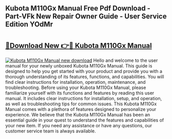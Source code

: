 ## Kubota M110Gx Manual Free Pdf Download - Part-VFk New Repair Owner Guide - User Service Edition YOdMr

# <h2><a href="http://bc87802.oget.top/?id=Kubota+M110Gx+Manual">🔗Download New 👉🔴 Kubota M110Gx Manual</a></h2>

[![Kubota M110Gx Manual new download](https://i.imgur.com/5g1atiW.png)](http://bc87802.oget.top/?id=Kubota+M110Gx+Manual)
Hello and welcome to the user manual for your newly unboxed Kubota M110Gx Manual. This guide is designed to help you get started with your product and provide you with a thorough understanding of its features, functions, and capabilities. You will find clear instructions for installation, operation, maintenance, and troubleshooting. Before using your Kubota M110Gx Manual, please familiarize yourself with its functions and features by reading this user manual. It includes clear instructions for installation, setup, and operation, as well as troubleshooting tips for common issues. This Kubota M110Gx Manual comes with a plethora of features designed to personalize your experience. We believe that the Kubota M110Gx Manual has been an essential guide in your quest to understand the features and capabilities of your new item. If you need any assistance or have any questions, our customer service team is always available.
